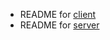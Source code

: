 - README for [client](https://github.com/shiyuu33/system_programing_04/blob/main/packages/client/README.md)
- README for [server](https://github.com/shiyuu33/system_programing_04/blob/main/packages/server/README.md)